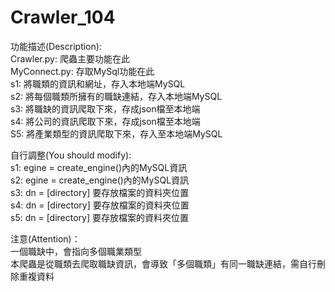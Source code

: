 # Crawler_104
功能描述(Description):\
Crawler.py: 爬蟲主要功能在此\
MyConnect.py: 存取MySql功能在此\
s1: 將職類的資訊和網址，存入本地端MySQL\
s2: 將每個職類所擁有的職缺連結，存入本地端MySQL\
s3: 將職缺的資訊爬取下來，存成json檔至本地端\
s4: 將公司的資訊爬取下來，存成json檔至本地端\
S5: 將產業類型的資訊爬取下來，存入至本地端MySQL

自行調整(You should modify):\
s1: egine = create_engine()內的MySQL資訊\
s2: egine = create_engine()內的MySQL資訊\
s3: dn = [directory] 要存放檔案的資料夾位置\
s4: dn = [directory] 要存放檔案的資料夾位置\
s5: dn = [directory] 要存放檔案的資料夾位置

注意(Attention)：\
一個職缺中，會指向多個職業類型\
本爬蟲是從職類去爬取職缺資訊，會導致「多個職類」有同一職缺連結，需自行刪除重複資料
